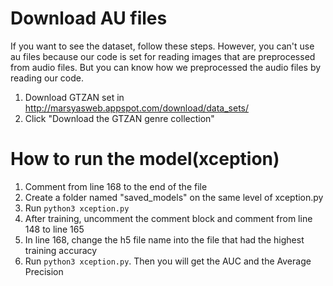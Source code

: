# Download AU files
If you want to see the dataset, follow these steps. However, you can't use au files because our code is set for reading images that are preprocessed from audio files. But you can know how we preprocessed the audio files by reading our code.
1. Download GTZAN set in http://marsyasweb.appspot.com/download/data_sets/
2. Click "Download the GTZAN genre collection"

# How to run the model(xception)
1. Comment from line 168 to the end of the file
2. Create a folder named "saved_models" on the same level of xception.py
3. Run 
```python3 xception.py```
4. After training, uncomment the comment block and comment from line 148 to line 165
5. In line 168, change the h5 file name into the file that had the highest training accuracy 
6. Run 
```python3 xception.py```.
Then you will get the AUC and the Average Precision

